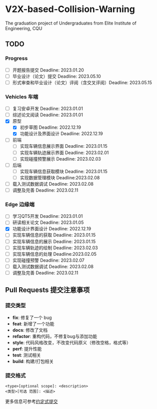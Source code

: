 # V2X-based-Collision-Warning
The graduation project of Undergraduates from Elite Institute of Engineering, CQU

## TODO

### Progress

- [ ] 开题报告提交 Deadline: 2023.01.20  
- [ ] 毕业设计（论文）提交 Deadline: 2023.05.10  
- [ ] 形式审查和毕业设计（论文）评阅（含交叉评阅）Deadline: 2023.05.15  

### Vehicles 车端

- [ ] 复习安卓开发  Deadline: 2023.01.01
- [ ] 综述论文阅读  Deadline: 2023.01.01
- [x] 原型
    - [x] 初步草图  Deadline: 2022.12.19
    - [x] 功能设计及界面设计    Deadline: 2022.12.19
- [ ] 前端
    - [ ] 实现车辆信息展示界面  Deadline: 2023.01.15
    - [ ] 实现车辆轨迹展示界面  Deadline: 2023.02.01
    - [ ] 实现碰撞预警展示  Deadline: 2023.02.03
- [ ] 后端
    - [ ] 实现车辆信息获取模块  Deadline: 2023.01.15
    - [ ] 实现数据管理模块  Deadline:2023.02.08
- [ ] 载入测试数据调试  Deadline: 2023.02.08
- [ ] 调整及完善    Deadline: 2023.02.11

### Edge 边缘端

- [ ] 学习QT5开发 Deadline: 2023.01.01
- [ ] 研读相关论文 Deadline: 2023.01.05
- [x] 功能设计界面设计  Deadline: 2022.12.19
- [ ] 实现车辆信息的获取  Deadline: 2023.01.15
- [ ] 实现车辆信息的展示  Deadline: 2023.01.15
- [ ] 实现车辆轨迹的绘制  Deadline: 2023.02.03
- [ ] 实现车辆信息的处理  Deadline:2023.02.05
- [ ] 实现碰撞预警  Deadline: 2023.02.07
- [ ] 载入测试数据调试  Deadline: 2023.02.08
- [ ] 调整及完善    Deadline: 2023.02.11

## Pull Requests 提交注意事项

### 提交类型

- **fix**: 修复了一个 bug
- **feat**: 新增了一个功能
- **docs**: 修改了文档
- **refactor**: 重构代码，不修复bug与添加功能
- **style**: 代码风格改变，不改变代码原义（修改空格，格式等）
- **perf**: 提升性能
- **test**: 测试相关
- **build**: 构建/打包相关

### 提交格式

```Text
<type>[optional scope]: <description>      
<类型>[可选 范围]: <描述>
```

更多信息可参考[约定式提交](https://www.conventionalcommits.org/zh-hans/v1.0.0/)
